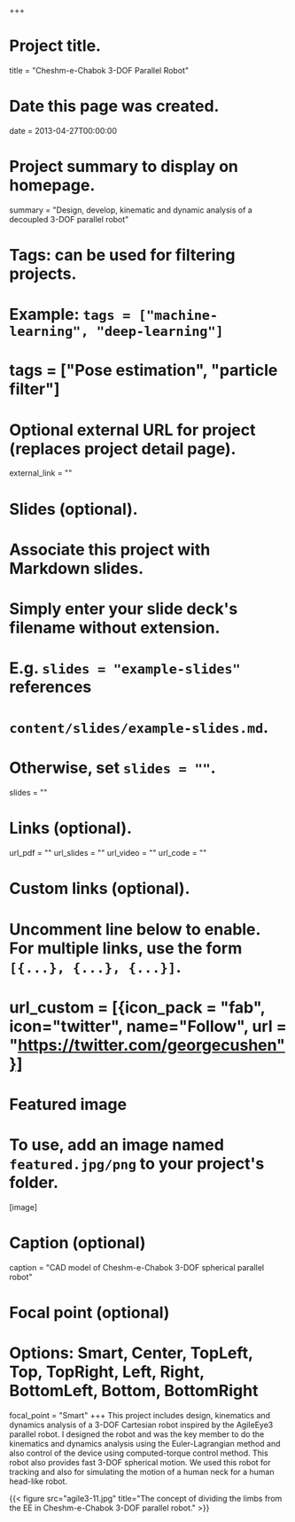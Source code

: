 +++
# Project title.
title = "Cheshm-e-Chabok 3-DOF Parallel Robot"

# Date this page was created.
date = 2013-04-27T00:00:00

# Project summary to display on homepage.
summary = "Design, develop, kinematic and dynamic analysis of a decoupled 3-DOF parallel robot"
# Tags: can be used for filtering projects.
# Example: `tags = ["machine-learning", "deep-learning"]`
# tags = ["Pose estimation", "particle filter"]

# Optional external URL for project (replaces project detail page).
external_link = ""

# Slides (optional).
#   Associate this project with Markdown slides.
#   Simply enter your slide deck's filename without extension.
#   E.g. `slides = "example-slides"` references
#   `content/slides/example-slides.md`.
#   Otherwise, set `slides = ""`.
slides = ""


# Links (optional).
url_pdf = ""
url_slides = ""
url_video = ""
url_code = ""

# Custom links (optional).
#   Uncomment line below to enable. For multiple links, use the form `[{...}, {...}, {...}]`.
#   url_custom = [{icon_pack = "fab", icon="twitter", name="Follow", url = "https://twitter.com/georgecushen"}]

# Featured image
# To use, add an image named `featured.jpg/png` to your project's folder.
[image]
  # Caption (optional)
  caption = "CAD model of Cheshm-e-Chabok 3-DOF spherical parallel robot"

  # Focal point (optional)
  # Options: Smart, Center, TopLeft, Top, TopRight, Left, Right, BottomLeft, Bottom, BottomRight
  focal_point = "Smart"
+++
This project includes design, kinematics and dynamics analysis of a 3-DOF Cartesian robot inspired by the AgileEye3 parallel robot.
I designed the robot and was the key member to do the kinematics and dynamics analysis using the Euler-Lagrangian method and also control of the device using computed-torque control method. This robot also provides fast 3-DOF spherical motion. We used this robot for tracking and also for simulating the motion of a human neck for a human head-like robot.

{{< figure src="agile3-11.jpg" title="The concept of dividing the limbs from the EE in Cheshm-e-Chabok 3-DOF parallel robot." >}}
